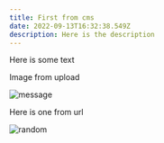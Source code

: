```yaml
---
title: First from cms
date: 2022-09-13T16:32:38.549Z
description: Here is the description
---
```





H﻿ere is some text

I﻿mage from upload

![message](/img/local_social_logo.png "msg")



H﻿ere is one from url

![random](https://picsum.photos/200/300 "rndm")